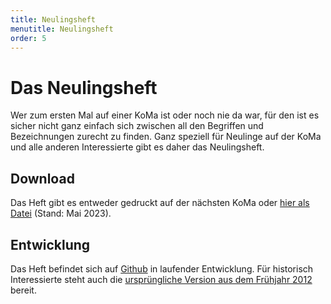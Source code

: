 ```yaml
---
title: Neulingsheft
menutitle: Neulingsheft
order: 5
---
```


# Das Neulingsheft

Wer zum ersten Mal auf einer KoMa ist oder noch nie da war, für den ist es sicher nicht ganz einfach sich zwischen all den Begriffen und Bezeichnungen zurecht zu finden. Ganz speziell für Neulinge auf der KoMa und alle anderen Interessierte gibt es daher das Neulingsheft.

## Download

Das Heft gibt es entweder gedruckt auf der nächsten KoMa oder [hier als Datei](https://file.komapedia.org/Neulingsheft.pdf) (Stand: Mai 2023).


## Entwicklung

Das Heft befindet sich auf [Github](https://github.com/Die-KoMa/neulingsheft.git) in laufender Entwicklung. Für historisch Interessierte steht auch die [ursprüngliche Version aus dem Frühjahr 2012](https://file.komapedia.org/Neulingsheft_%282012%29.pdf) bereit.

